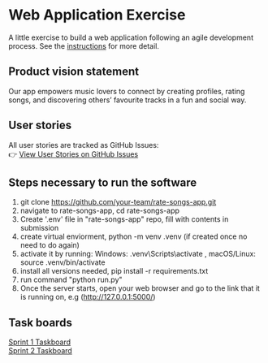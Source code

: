 # Web Application Exercise

A little exercise to build a web application following an agile development process. See the [instructions](instructions.md) for more detail.

## Product vision statement

Our app empowers music lovers to connect by creating profiles, rating songs, and discovering others’ favourite tracks in a fun and social way.

## User stories

All user stories are tracked as GitHub Issues:  
👉 [View User Stories on GitHub Issues](https://github.com/swe-students-fall2025/2-web-app-minecraftmovie/issues)

## Steps necessary to run the software

1. git clone https://github.com/your-team/rate-songs-app.git
2. navigate to rate-songs-app, cd rate-songs-app
3. Create '.env' file in "rate-songs-app" repo, fill with contents in submission
4. create virtual enviorment, python -m venv .venv (if created once no need to do again)
5. activate it by running: Windows: .venv\Scripts\activate ,  macOS/Linux: source .venv/bin/activate
6. install all versions needed, pip install -r requirements.txt
7. run command "python run.py"
8. Once the server starts, open your web browser and go to the link that it is running on, e.g (http://127.0.0.1:5000/)


## Task boards

[Sprint 1 Taskboard](https://github.com/orgs/swe-students-fall2025/projects/57/views/1)  
[Sprint 2 Taskboard](https://github.com/orgs/swe-students-fall2025/projects/57/views/1)
